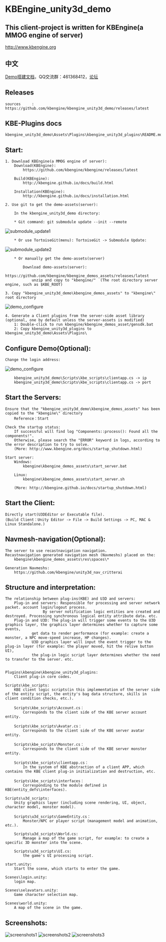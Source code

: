 KBEngine_unity3d_demo
=============

## This client-project is written for KBEngine(a MMOG engine of server)

http://www.kbengine.org

## 中文

[Demo搭建文档](https://github.com/kbengine/kbengine_unity3d_demo/blob/master/README_CN.md)，QQ交流群：461368412，[论坛](http://bbs.kbengine.org)

## Releases

	sources		: https://github.com/kbengine/kbengine_unity3d_demo/releases/latest


## KBE-Plugins docs

	kbengine_unity3d_demo\Assets\Plugins\kbengine_unity3d_plugins\README.md


## Start:
	1. Download KBEngine(a MMOG engine of server):
		Download(KBEngine):
			https://github.com/kbengine/kbengine/releases/latest

		Build(KBEngine):
			http://kbengine.github.io/docs/build.html

		Installation(KBEngine):
			http://kbengine.github.io/docs/installation.html

	2. Use git to get the demo-assets(server):

		In the kbengine_unity3d_demo directory:

		* Git command: git submodule update --init --remote
![submodule_update1](http://kbengine.github.io/assets/img/screenshots/gitbash_submodule.png)

		* Or use TortoiseGit(menu): TortoiseGit -> Submodule Update:
![submodule_update2](http://kbengine.github.io/assets/img/screenshots/unity3d_plugins_submodule_update.jpg)

		* Or manually get the demo-assets(server)

			Download demo-assets(server):
				https://github.com/kbengine/kbengine_demos_assets/releases/latest
				unzip and copy to "kbengine/"  (The root directory server engine, such as $KBE_ROOT)

	3. Copy "kbengine_unity3d_demo\kbengine_demos_assets" to "kbengine\" root directory
![demo_configure](http://kbengine.github.io/assets/img/screenshots/demo_copy_kbengine.jpg)


	4. Generate a Client plugins from the server-side asset library (optional, one by default unless the server-assets is modified)
		1: Double-click to run kbengine/kbengine_demos_asset/gensdk.bat
		2: Copy kbengine_unity3d_plugins to kbengine_unity3d_demo\Assets\Plugins\


## Configure Demo(Optional):

	Change the login address:
![demo_configure](http://kbengine.github.io/assets/img/screenshots/demo_configure.jpg)

		kbengine_unity3d_demo\Scripts\kbe_scripts\clientapp.cs -> ip
		kbengine_unity3d_demo\Scripts\kbe_scripts\clientapp.cs -> port


## Start the Servers:

	Ensure that the "kbengine_unity3d_demo\kbengine_demos_assets" has been copied to the "kbengine\" directory
		Reference：Start

	Check the startup status:
		If successful will find log "Components::process(): Found all the components!".
		Otherwise, please search the "ERROR" keyword in logs, according to the error description to try to solve.
		(More: http://www.kbengine.org/docs/startup_shutdown.html)

	Start server:
		Windows:
			kbengine\kbengine_demos_assets\start_server.bat

		Linux:
			kbengine\kbengine_demos_assets\start_server.sh

		(More: http://kbengine.github.io/docs/startup_shutdown.html)


## Start the Client:

	Directly start(U3DEditor or Executable file).
	(Build Client：Unity Editor -> File -> Build Settings -> PC, MAC & Linux Standalone.)


## Navmesh-navigation(Optional):
	
	The server to use recastnavigation navigation.
	Recastnavigation generated navigation mesh (Navmeshs) placed on the:
		kbengine\kbengine_demos_assets\res\spaces\*

	Generation Navmeshs:
		https://github.com/kbengine/unity3d_nav_critterai


## Structure and interpretation:
			
	The relationship between plug-ins(KBE) and U3D and servers:
		Plug-in and servers: Responsible for processing and server network packet. account login/logout process. 
				     By server notification logic entities are created and destroyed. Processing synchronous logical entity attribute data. etc.
		Plug-in and U3D: The plug-in will trigger some events to the U3D graphics layer, the graphics layer determines whether to capture some events, 
				get data to render performance (for example: create a monster, a NPC move-speed increase, HP changes).
				U3D graphics layer will input the event trigger to the plug-in layer (for example: the player moved, hit the relive button UI), 
				the plug-in logic script layer determines whether the need to transfer to the server. etc.
				

	Plugins\kbengine\kbengine_unity3d_plugins:
		Client plug-in core codes.

	Scripts\kbe_scripts:
		KBE client logic scripts(in this implementation of the server side of the entity script, the entity's bag data structure, skills in client condition checks, etc.).

		Scripts\kbe_scripts\Account.cs：
			Corresponds to the client side of the KBE server account entity.

		Scripts\kbe_scripts\Avatar.cs：
			Corresponds to the client side of the KBE server avatar entity.

		Scripts\kbe_scripts\Monster.cs：
			Corresponds to the client side of the KBE server monster entity.

		Scripts\kbe_scripts\clientapp.cs：
			In the system of KBE abstraction of a client APP, which contains the KBE client plug-in initialization and destruction, etc.

		Scripts\kbe_scripts\interfaces：
			Corresponding to the module defined in KBE(entity_defs\interfaces).

	Scripts\u3d_scripts:
		Unity graphics layer (including scene rendering, UI, object, character model, monster model).

		Scripts\u3d_scripts\GameEntity.cs：
			Monster/NPC or player script (management model and animation, etc.).

		Scripts\u3d_scripts\World.cs:
			Manage a map of the game script, for example: to create a specific 3D monster into the scene.

		Scripts\u3d_scripts\UI.cs:
			the game's UI processing script.

	start.unity:
		Start the scene, which starts to enter the game.

	Scenes\login.unity:
		login map.

	Scenes\selavatars.unity:
		Game character selection map.

	Scenes\world.unity:
		A map of the scene in the game.

## Screenshots:

![screenshots1](http://kbengine.github.io/assets/img/screenshots/unity3d_demo9.jpg)
![screenshots2](http://kbengine.github.io/assets/img/screenshots/unity3d_demo10.jpg)
![screenshots3](http://kbengine.github.io/assets/img/screenshots/unity3d_demo11.jpg)
